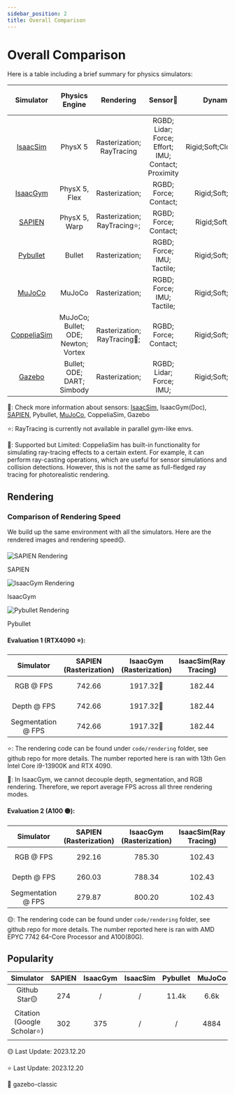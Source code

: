 ```yaml
---
sidebar_position: 2
title: Overall Comparison
---
```


# Overall Comparison

Here is a table including a brief summary for physics simulators:

|  Simulator                                        |           Physics Engine            |          Rendering           |                    Sensor🤨                       |        Dynamics        | GPU-accelerated Simulation  | Open-Source |
|:-------------------------------------------------:|:-----------------------------------:|:----------------------------:|:-------------------------------------------------:|:----------------------:|:---------------:|:----------:|
|[IsaacSim](https://developer.nvidia.com/isaac-sim) |               PhysX 5               |  Rasterization; RayTracing   |RGBD; Lidar; Force; Effort; IMU; Contact; Proximity| Rigid;Soft;Cloth;Fluid |        ✔        |     ✘      |
|[IsaacGym](https://developer.nvidia.com/isaac-gym) |            PhysX 5, Flex            |        Rasterization;        |RGBD; Force; Contact;                              |    Rigid;Soft;Cloth    |        ✔        |     ✘      |
|[SAPIEN](https://sapien.ucsd.edu/)                 |            PhysX 5, Warp            | Rasterization; RayTracing⭐️; |RGBD; Force; Contact;                              |    Rigid;Soft;Fluid    |        ✘        |     ✔      |
|[Pybullet](https://pybullet.org/wordpress/)        |               Bullet                |        Rasterization;        |RGBD; Force; IMU; Tactile;                         |    Rigid;Soft;Cloth    |        ✘        |     ✔      |
|[MuJoCo](https://mujoco.org/)                      |               MuJoCo                |        Rasterization;        |RGBD; Force; IMU; Tactile;                         |    Rigid;Soft;Cloth    |        ✘        |     ✔      |
|[CoppeliaSim](https://www.coppeliarobotics.com/)   | MuJoCo; Bullet; ODE; Newton; Vortex | Rasterization; RayTracing🔶; |RGBD; Force; Contact;                              |    Rigid;Soft;Cloth    |        ✘        |     ✔      |
|[Gazebo](https://gazebosim.org/home)               |     Bullet; ODE; DART; Simbody      |        Rasterization;        |RGBD; Lidar; Force; IMU;                           |    Rigid;Soft;Cloth    |        ✘        |     ✔      |

🤨: Check more information about sensors: [IsaacSim](https://docs.omniverse.nvidia.com/isaacsim/latest/features/sensors_simulation/index.html), IsaacGym(Doc), [SAPIEN](https://sapien.ucsd.edu/docs/latest/index.html), Pybullet, [MuJoCo](https://mujoco.readthedocs.io/en/stable/overview.html?highlight=sensor#sensor), CoppeliaSim, Gazebo

⭐️: RayTracing is currently not available in parallel gym-like envs.

🔶: Supported but Limited: CoppeliaSim has built-in functionality for simulating ray-tracing effects to a certain extent.
For example, it can perform ray-casting operations, which are useful for sensor simulations and collision detections.
However, this is not the same as full-fledged ray tracing for photorealistic rendering.

## Rendering

### Comparison of Rendering Speed

We build up the same environment with all the simulators. Here are the rendered images and rendering speed🟡.

<div style={{ display: 'flex', justifyContent: 'space-between' }}>
  <div style={{ textAlign: 'center', marginRight: '10px' }}>
    <img src="/img/comparison/rendering/sapien/color.png" alt="SAPIEN Rendering" style={{ width: 'auto', maxHeight: '200px' }} />
    <p>SAPIEN</p>
  </div>
  <div style={{ textAlign: 'center', marginRight: '10px' }}>
    <img src="/img/comparison/rendering/isaacgym/color.png" alt="IsaacGym Rendering" style={{ width: 'auto', maxHeight: '200px' }} />
    <p>IsaacGym</p>
  </div>
  <div style={{ textAlign: 'center' }}>
    <img src="/img/comparison/rendering/pybullet/color.png" alt="Pybullet Rendering" style={{ width: 'auto', maxHeight: '200px' }} />
    <p>Pybullet</p>
  </div>
</div>

#### Evaluation 1 (RTX4090 ⭐️):

|Simulator|SAPIEN (Rasterization)|IsaacGym (Rasterization)|IsaacSim(Ray Tracing)   |Pybullet (Rasterization)|MuJoCo|
|:------------------:|:------:|:--------:|:--------:|:-----------------------------:|:------:|
|     RGB @ FPS      | 742.66 | 1917.32🤔 | 182.44   |29.50(OpenGL) 13.68(TinyRender)|2219.62 |
|    Depth @ FPS     | 742.66 | 1917.32🤔 | 182.44   |29.50(OpenGL) 13.68(TinyRender)|1040.48 |
| Segmentation @ FPS | 742.66 | 1917.32🤔 | 182.44   |29.50(OpenGL) 13.68(TinyRender)|316.71  |

⭐️: The rendering code can be found under `code/rendering` folder, see github repo for more details. The number reported here is ran with 13th Gen Intel Core i9-13900K and RTX 4090.

🤔: In IsaacGym, we cannot decouple depth, segmentation, and RGB rendering. Therefore, we report average FPS across all three rendering modes.

#### Evaluation 2 (A100 🟡):

|Simulator|SAPIEN (Rasterization)|IsaacGym (Rasterization)|IsaacSim(Ray Tracing)  |Pybullet (Rasterization)|MuJoCo|
|:------------------:|:------:|:--------:|:--------:|:----------------------------:|:------:|
|     RGB @ FPS      | 292.16 |  785.30  |102.43    |22.49(OpenGL) 7.06(TinyRender)|105.25  |
|    Depth @ FPS     | 260.03 |  788.34  |102.43    |22.49(OpenGL) 7.06(TinyRender)|305.80  |
| Segmentation @ FPS | 279.87 |  800.20  |102.43    |22.49(OpenGL) 7.06(TinyRender)|118.22  |

🟡: The rendering code can be found under `code/rendering` folder, see github repo for more details. The number reported here is ran with AMD EPYC 7742 64-Core Processor and A100(80G).



<!-- ### Comparison of Rendering Performance

pending...

# Parallelization

pending... -->

## Popularity

|     Simulator            | SAPIEN | IsaacGym | IsaacSim | Pybullet | MuJoCo | CoppeliaSim | Gazebo |
|:------------------------:|:------:|:--------:|:--------:|:--------:|:------:|:-----------:|:------:|
|     Github Star🟡         | 274    |    /     |     /    |   11.4k  |  6.6k  |      88     |  1.1k🔶 |
|Citation  (Google Scholar⭐️) | 302    |  375     |    /     |    /     |  4884  |     1786    |  3949  |

🟡 Last Update: 2023.12.20

⭐️ Last Update: 2023.12.20

🔶 gazebo-classic
